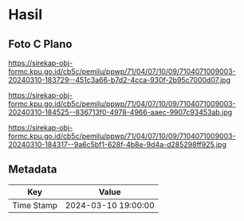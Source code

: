 # Hasil

## Foto C Plano

https://sirekap-obj-formc.kpu.go.id/cb5c/pemilu/ppwp/71/04/07/10/09/7104071009003-20240310-183729--451c3a66-b7d2-4cca-930f-2b95c7000d07.jpg

https://sirekap-obj-formc.kpu.go.id/cb5c/pemilu/ppwp/71/04/07/10/09/7104071009003-20240310-184525--836713f0-4978-4966-aaec-9907c93453ab.jpg

https://sirekap-obj-formc.kpu.go.id/cb5c/pemilu/ppwp/71/04/07/10/09/7104071009003-20240310-184317--9a6c5bf1-628f-4b8e-9d4a-d285298ff925.jpg


## Metadata

| Key        | Value               |
| ---------- | ------------------- |
| Time Stamp | 2024-03-10 19:00:00 |



